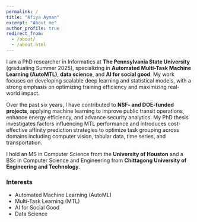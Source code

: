 ```yaml
---
permalink: /
title: "Afiya Ayman"
excerpt: "About me"
author_profile: true
redirect_from: 
  - /about/
  - /about.html
---
```


[//]: # (I am a PhD candidate at The Pennsylvania State University in the College of Information Sciences and Technology. I am passionate about contemporary computational sciences, particularly automated machine learning &#40;AutoML&#41; and data science. As a Graduate Research Assistant working with Dr. Aron Laszka in the [Applied Artificial Intelligence Lab]&#40;https://aronlaszka.com/&#41;, I am thrilled to be part of a team pushing the boundaries of innovation in these fields.)

[//]: # ()
[//]: # (Before joining Penn State, I completed my MS in Computer Science at the University of Houston in August 2022. I also earned my Bachelor's in Computer Science and Engineering from Chittagong University of Engineering and Technology in Bangladesh.)

[//]: # ()
[//]: # (My research focuses on advanced machine learning and AutoML techniques to address real-world challenges. For my PhD thesis, I am investigating factors influencing Multi-Task Learning &#40;MTL&#41; performance and designing a cost-effective affinity prediction strategy that leverages task relationships to optimize task grouping and maximize performance gains. Additionally, I have contributed to multiple NSF-funded projects, applying neural networks and other machine learning techniques to redesign the operational planning of regional transportation authorities, making them more energy-efficient and environmentally friendly. I am committed to combining computational methods with domain expertise to create a meaningful societal impact.)

[//]: # ()
[//]: # (In my free time, I enjoy reading, hiking, traveling, and exploring new places. I also appreciate intellectually stimulating TV series and movies. Thank you for taking the time to learn a bit about me!)

[//]: # (I am a recent PhD graduate &#40;Summer 2025&#41; from The Pennsylvania State University's College of Information Sciences and Technology. )

[//]: # (I am passionate about contemporary computational sciences, particularly automated machine learning &#40;AutoML&#41;; and data science.)

[//]: # (I have been working as a Graduate Research Assistant in the [Applied Artificial Intelligence Lab]&#40;https://aronlaszka.com/&#41; under Dr. Aron Laszka.)

[//]: # ()
[//]: # (Before my PhD, I completed my MS in Computer Science from the University of Houston and a BS in Computer Science and Engineering from Chittagong University of Engineering and Technology.)

[//]: # ()
[//]: # (My research focuses on advancing machine learning and AutoML to solve real-world problems. My PhD thesis explores automated multi-task learning &#40;AutoMTL&#41;, aiming to create cost-effective methods for optimizing the MTL performance gains. I have also contributed to multiple NSF and DOE-funded projects, using machine learning techniques to improve the efficiency of regional transportation systems. )

[//]: # (My goal is to combine computational methods with domain expertise to create a meaningful societal impact.)


I am a PhD researcher in Informatics at **The Pennsylvania State University** (graduating Summer 2025), specializing in **Automated Multi-Task Machine Learning (AutoMTL)**, **data science**, and **AI for social good**. My work focuses on developing scalable deep learning and statistical models, with a strong emphasis on optimizing training efficiency and maximizing real-world impact.

Over the past six years, I have contributed to **NSF- and DOE-funded projects**, applying machine learning to improve public transit operations, enhance energy efficiency, and advance security analytics. My PhD thesis investigates factors influencing MTL performance and introduces cost-effective affinity prediction strategies to optimize task grouping across domains including computer vision, tabular data, time series, and transportation.

I hold an MS in Computer Science from the **University of Houston** and a BSc in Computer Science and Engineering from **Chittagong University of Engineering and Technology**.  

[//]: # (Outside of research, I enjoy reading, hiking, traveling, and exploring thought-provoking films and TV series.)


[//]: # (I have a particular interest in fiction books and I like to explore new places outdoors. I also prefer intellectually stimulating TV series and movies. )
### Interests

* Automated Machine Learning (AutoML)
* Multi-Task Learning (MTL)
* AI for Social Good
* Data Science


